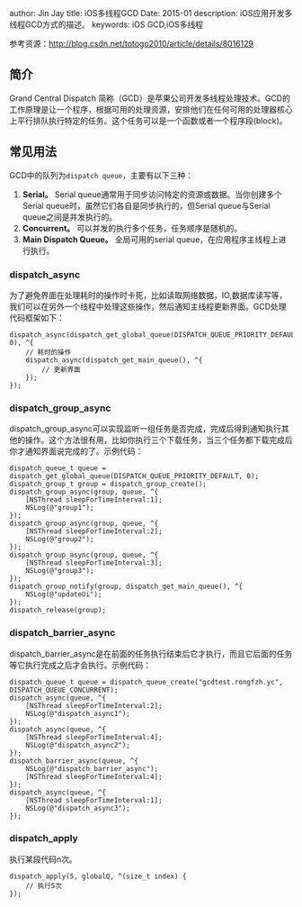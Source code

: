 author: Jin Jay
title: iOS多线程GCD
Date: 2015-01
description: iOS应用开发多线程GCD方式的描述。
keywords: iOS GCD,iOS多线程

参考资源：http://blog.csdn.net/totogo2010/article/details/8016129
## 简介
Grand Central Dispatch 简称（GCD）是苹果公司开发多线程处理技术。GCD的工作原理是让一个程序，根据可用的处理资源，安排他们在任何可用的处理器核心上平行排队执行特定的任务。这个任务可以是一个函数或者一个程序段(block)。

## 常见用法
GCD中的队列为`dispatch queue`，主要有以下三种：
1. **Serial。** Serial queue通常用于同步访问特定的资源或数据。当你创建多个Serial queue时，虽然它们各自是同步执行的，但Serial queue与Serial queue之间是并发执行的。
2. **Concurrent。** 可以并发的执行多个任务，任务顺序是随机的。
3. **Main Dispatch Queue。** 全局可用的serial queue，在应用程序主线程上进行执行。

### dispatch_async
为了避免界面在处理耗时的操作时卡死，比如读取网络数据，IO,数据库读写等，我们可以在另外一个线程中处理这些操作，然后通知主线程更新界面。GCD处理代码框架如下：

    dispatch_async(dispatch_get_global_queue(DISPATCH_QUEUE_PRIORITY_DEFAULT, 0), ^{
        // 耗时的操作
        dispatch_async(dispatch_get_main_queue(), ^{
            // 更新界面
        });
    });

### dispatch\_group\_async
dispatch\_group\_async可以实现监听一组任务是否完成，完成后得到通知执行其他的操作。这个方法很有用，比如你执行三个下载任务，当三个任务都下载完成后你才通知界面说完成的了。示例代码：

    dispatch_queue_t queue = dispatch_get_global_queue(DISPATCH_QUEUE_PRIORITY_DEFAULT, 0);
    dispatch_group_t group = dispatch_group_create();
    dispatch_group_async(group, queue, ^{
        [NSThread sleepForTimeInterval:1];
        NSLog(@"group1");
    });
    dispatch_group_async(group, queue, ^{
        [NSThread sleepForTimeInterval:2];
        NSLog(@"group2");
    });
    dispatch_group_async(group, queue, ^{
        [NSThread sleepForTimeInterval:3];
        NSLog(@"group3");
    });
    dispatch_group_notify(group, dispatch_get_main_queue(), ^{
        NSLog(@"updateUi");
    });
    dispatch_release(group);

### dispatch\_barrier\_async
dispatch\_barrier\_async是在前面的任务执行结束后它才执行，而且它后面的任务等它执行完成之后才会执行。示例代码：

    dispatch_queue_t queue = dispatch_queue_create("gcdtest.rongfzh.yc", DISPATCH_QUEUE_CONCURRENT);
    dispatch_async(queue, ^{
        [NSThread sleepForTimeInterval:2];
        NSLog(@"dispatch_async1");
    });
    dispatch_async(queue, ^{
        [NSThread sleepForTimeInterval:4];
        NSLog(@"dispatch_async2");
    });
    dispatch_barrier_async(queue, ^{
        NSLog(@"dispatch_barrier_async");
        [NSThread sleepForTimeInterval:4];
    });
    dispatch_async(queue, ^{
        [NSThread sleepForTimeInterval:1];
        NSLog(@"dispatch_async3");
    });

### dispatch\_apply 
执行某段代码n次。

    dispatch_apply(5, globalQ, ^(size_t index) {
        // 执行5次
    });


